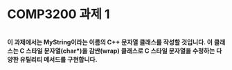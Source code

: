 # COMP3200 과제 1

<br>

<b>
이 과제에서는 MyString이라는 이름의 C++ 문자열 클래스를 작성할 것입니다. 
이 클래스는 C 스타일 문자열(char*)을 감싼(wrap) 클래스로 C 스타일 문자열을 수정하는 다양한 유틸리티 메서드를 구현합니다.
</b
